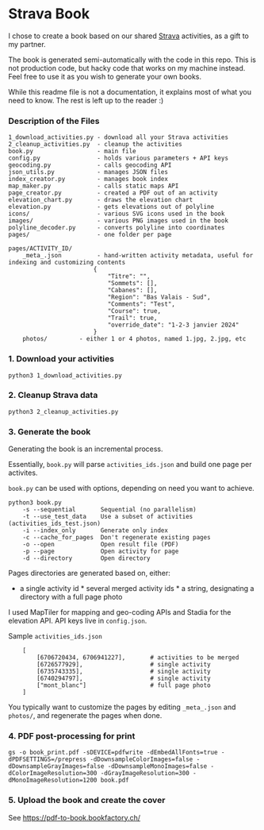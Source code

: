 
Strava Book
===========
I chose to create a book based on our shared  [Strava](https://www.strava.com/) activities, as a gift to my partner.

The book is generated semi-automatically with the code in this repo. This is not production code, but hacky code that works on my machine instead. Feel free to use it as you wish to generate your own books.

While this readme file is not a documentation, it explains most of what you need to know. The rest is left up to the reader :)

###  Description of the Files

    1_download_activities.py - download all your Strava activities
    2_cleanup_activities.py  - cleanup the activities
    book.py                  - main file
    config.py                - holds various parameters + API keys
    geocoding.py             - calls geocoding API
    json_utils.py            - manages JSON files
    index_creator.py         - manages book index
    map_maker.py             - calls static maps API
    page_creator.py          - created a PDF out of an activity
    elevation_chart.py       - draws the elevation chart
    elevation.py             - gets elevations out of polyline
    icons/                   - various SVG icons used in the book
    images/                  - various PNG images used in the book
    polyline_decoder.py      - converts polyline into coordinates
    pages/                   - one folder per page
    
    pages/ACTIVITY_ID/
        _meta_.json          - hand-written activity metadata, useful for indexing and customizing contents
                            {
                                "Titre": "",
                                "Sommets": [],
                                "Cabanes": [],
                                "Region": "Bas Valais - Sud",
                                "Comments": "Test",
                                "Course": true,
                                "Trail": true,
                                "override_date": "1-2-3 janvier 2024"
                            }
        photos/         - either 1 or 4 photos, named 1.jpg, 2.jpg, etc

### 1. Download your activities

    python3 1_download_activities.py

### 2. Cleanup Strava data

    python3 2_cleanup_activities.py

### 3. Generate the book

Generating the book is an incremental process.

Essentially, `book.py` will parse `activities_ids.json` and build one page per activites.

`book.py` can be used with options, depending on need you want to achieve.

    python3 book.py
        -s --sequential       Sequential (no parallelism)
        -t --use_test_data    Use a subset of activities (activities_ids_test.json)
        -i --index_only       Generate only index
        -c --cache_for_pages  Don't regenerate existing pages
        -o --open             Open result file (PDF)
        -p --page             Open activity for page
        -d --directory        Open directory

Pages directories are generated based on, either:
   * a single activity id
    * several merged activity ids
    * a string, designating a directory with a full page photo

I used MapTiler for mapping and geo-coding APIs and Stadia for the elevation API. API keys live in `config.json`.

Sample `activities_ids.json`

        [
            [6706720434, 6706941227],       # activities to be merged
            [6726577929],                   # single activity
            [6735743335],                   # single activity
            [6740294797],                   # single activity
            ["mont_blanc"]                  # full page photo
        ]

You typically want to customize the pages by editing `_meta_.json` and `photos/`, and regenerate the pages when done.

### 4. PDF post-processing for print

    gs -o book_print.pdf -sDEVICE=pdfwrite -dEmbedAllFonts=true -dPDFSETTINGS=/prepress -dDownsampleColorImages=false -dDownsampleGrayImages=false -dDownsampleMonoImages=false -dColorImageResolution=300 -dGrayImageResolution=300 -dMonoImageResolution=1200 book.pdf

### 5. Upload the book and create the cover

See https://pdf-to-book.bookfactory.ch/
